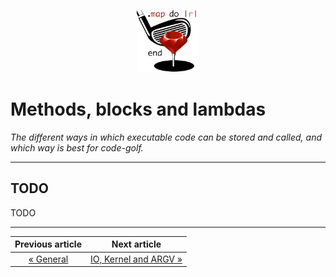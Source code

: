 <p align="center"><img width="100" src="../assets/golf.png"></p>

# Methods, blocks and lambdas

*The different ways in which executable code can be stored and called, and which way is best for code-golf.*

------

## TODO

TODO

---

|       Previous article       |               Next article               |
| :--------------------------: | :--------------------------------------: |
| [« General](./articles/1.md) | [IO, Kernel and ARGV »](./articles/3.md) |